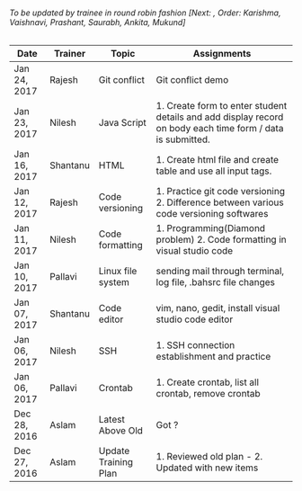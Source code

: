 ###### To be updated by trainee in round robin fashion [Next: , Order: Karishma, Vaishnavi, Prashant, Saurabh, Ankita,  Mukund]

Date | Trainer | Topic | Assignments
------------ | ----------|---|----------------------------
Jan 24, 2017 | Rajesh | Git conflict | Git conflict demo
Jan 23, 2017 | Nilesh | Java Script  |  1. Create form to enter student details and add display record on body each time form / data is submitted.
Jan 16, 2017 | Shantanu | HTML | 1. Create html file and create table and use all input tags.
Jan 12, 2017 | Rajesh | Code versioning | 1. Practice git code versioning 2. Difference between various code versioning softwares
Jan 11, 2017 | Nilesh | Code formatting | 1. Programming(Diamond problem) 2. Code formatting in visual studio code
Jan 10, 2017 | Pallavi | Linux file system | sending mail through terminal, log file, .bahsrc file changes
Jan 07, 2017 | Shantanu | Code editor | vim, nano, gedit, install visual studio code editor
Jan 06, 2017 | Nilesh | SSH | 1. SSH connection establishment and practice
Jan 06, 2017 | Pallavi | Crontab | 1. Create crontab, list all crontab, remove crontab
Dec 28, 2016 | Aslam | Latest Above Old | Got ?
Dec 27, 2016 | Aslam | Update Training Plan | 1. Reviewed old plan - 2. Updated with new items
